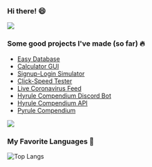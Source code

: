 ### Hi there! :smile:

![](https://i.imgur.com/4M7IWwP.gif)

### Some good projects I've made (so far) :fire:

- [Easy Database](https://github.com/shaunikm/EasyDB)
- [Calculator GUI](https://github.com/shaunikm/CalculatorGUI)
- [Signup-Login Simulator](https://github.com/shaunikm/SignUp-LogIn-Simulator)
- [Click-Speed Tester](https://github.com/shaunikm/Click-Speed)
- [Live Coronavirus Feed](https://github.com/shaunikm/LiveCoronaVirusFeed)
- [Hyrule Compendium Discord Bot](https://github.com/shaunikm/HyruleCompendium-Bot)
- [Hyrule Compendium API](https://github.com/gadhagod/Hyrule-Compendium-API)
- [Pyrule Compendium](https://github.com/gadhagod/pyrule-compendium)

![](https://i.imgur.com/4M7IWwP.gif)

### My Favorite Languages :muscle:

![Top Langs](https://github-readme-stats.vercel.app/api/top-langs/?username=shaunikm&layout=compact&theme=algolia)
